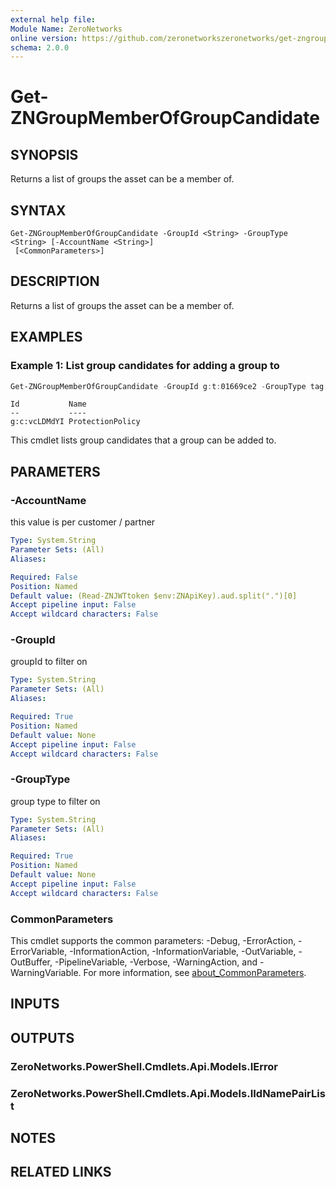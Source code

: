 ```yaml
---
external help file:
Module Name: ZeroNetworks
online version: https://github.com/zeronetworkszeronetworks/get-zngroupmemberofgroupcandidate
schema: 2.0.0
---
```


# Get-ZNGroupMemberOfGroupCandidate

## SYNOPSIS
Returns a list of groups the asset can be a member of.

## SYNTAX

```
Get-ZNGroupMemberOfGroupCandidate -GroupId <String> -GroupType <String> [-AccountName <String>]
 [<CommonParameters>]
```

## DESCRIPTION
Returns a list of groups the asset can be a member of.

## EXAMPLES

### Example 1: List group candidates for adding a group to
```powershell
Get-ZNGroupMemberOfGroupCandidate -GroupId g:t:01669ce2 -GroupType tag
```

```output
Id           Name
--           ----
g:c:vcLDMdYI ProtectionPolicy
```

This cmdlet lists group candidates that a group can be added to.

## PARAMETERS

### -AccountName
this value is per customer / partner

```yaml
Type: System.String
Parameter Sets: (All)
Aliases:

Required: False
Position: Named
Default value: (Read-ZNJWTtoken $env:ZNApiKey).aud.split(".")[0]
Accept pipeline input: False
Accept wildcard characters: False
```

### -GroupId
groupId to filter on

```yaml
Type: System.String
Parameter Sets: (All)
Aliases:

Required: True
Position: Named
Default value: None
Accept pipeline input: False
Accept wildcard characters: False
```

### -GroupType
group type to filter on

```yaml
Type: System.String
Parameter Sets: (All)
Aliases:

Required: True
Position: Named
Default value: None
Accept pipeline input: False
Accept wildcard characters: False
```

### CommonParameters
This cmdlet supports the common parameters: -Debug, -ErrorAction, -ErrorVariable, -InformationAction, -InformationVariable, -OutVariable, -OutBuffer, -PipelineVariable, -Verbose, -WarningAction, and -WarningVariable. For more information, see [about_CommonParameters](http://go.microsoft.com/fwlink/?LinkID=113216).

## INPUTS

## OUTPUTS

### ZeroNetworks.PowerShell.Cmdlets.Api.Models.IError

### ZeroNetworks.PowerShell.Cmdlets.Api.Models.IIdNamePairList

## NOTES

## RELATED LINKS

